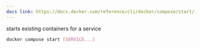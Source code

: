 ```yaml
---
docs link: https://docs.docker.com/reference/cli/docker/compose/start/
---
```

starts existing containers for a service

```bash
docker compose start [SERVICE...]
```